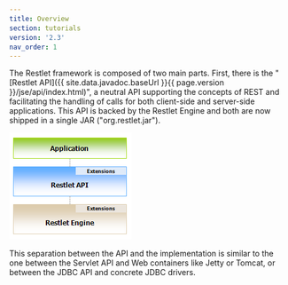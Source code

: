 ```yaml
---
title: Overview
section: tutorials
version: '2.3'
nav_order: 1
---
```

The Restlet framework is composed of two main parts. First, there is the
"[Restlet API]({{ site.data.javadoc.baseUrl }}{{ page.version }}/jse/api/index.html)", a neutral API supporting
the concepts of REST and facilitating the handling of calls for both
client-side and server-side applications. This API is backed by the
Restlet Engine and both are now shipped in a single JAR
("org.restlet.jar").

![](images/tutorial01.png)

This separation between the API and the implementation is similar to the
one between the Servlet API and Web containers like Jetty or Tomcat, or
between the JDBC API and concrete JDBC drivers.
